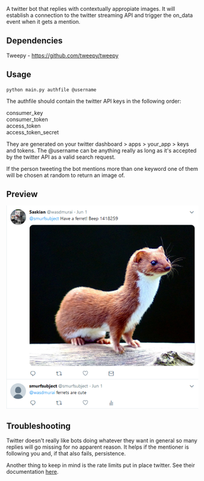 A twitter bot that replies with contextually appropiate images. It will establish a connection to the twitter
streaming API and trigger the on_data event when it gets a mention. 

Dependencies
-------

Tweepy - https://github.com/tweepy/tweepy

Usage
---

`python main.py authfile @username`

The authfile should contain the twitter API keys in the following order:

consumer_key\
consumer_token\
access_token\
access_token_secret

They are generated on your twitter dashboard > apps > your_app > keys and tokens. The @username can be
anything really as long as it's accepted by the twitter API as a valid search request.

If the person tweeting the bot mentions more than one keyword one of them will be chosen at random to return an image of.

Preview
----
![Preview image](preview.png)

Troubleshooting
--------

Twitter doesn't really like bots doing whatever they want in general so many replies will
go missing for no apparent reason. It helps if the mentioner is following you and, if that also fails,
persistence.

Another thing to keep in mind is the rate limits put in place twitter. See their documentation [here](https://developer.twitter.com/en/docs/basics/rate-limits.html).
